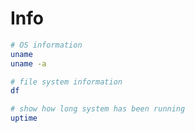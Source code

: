 # Info

```bash
# OS information
uname
uname -a

# file system information
df

# show how long system has been running
uptime
```
